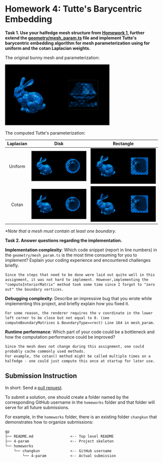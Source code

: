 # Homework 4: Tutte's Barycentric Embedding

**Task 1. Use your halfedge mesh structure from [Homework 1](../1-halfedge/README.md), further extend the [geometry/mesh_param.ts](./src/geometry/mesh_param.ts) file and implement Tutte's barycentric embedding algorithm for mesh parameterization using for **uniform** and the **cotan** Laplacian weights.**

The original bunny mesh and parameterization:

<img src="./assets/original.png" height="200"/>

The computed Tutte's parameterization:

|Laplacian|Disk|Rectangle|
|:--:|:--:|:--:|
|Uniform|![](./assets/uniform-disk.png)|![](./assets/uniform-rect.png)|
|Cotan|![](./assets/cotan-disk.png)|![](./assets/cotan-rect.png)|

_*Note that a mesh must contain at least one boundary._

**Task 2. Answer questions regarding the implementation.**

**Implementation complexity**: Which code snippet (report in line numbers) in the `geometry/mesh_param.ts` is the most time consuming for you to implement? Explain your coding experience and encountered challenges briefly.

```
Since the steps that need to be done were laid out quite well in this assignment, it was not hard to implement. However,implementing the "computeInteriorMatrix" method took some time since I forgot to "zero out" the boundary vertices.
```

**Debugging complexity**: Describe an impressive bug that you wrote while implementing this project, and briefly explain how you fixed it.

```
For some reason, the renderer requires the v coordinate in the lower left corner to be close but not equal to 0. (see computeBoundaryMatrices & BoundaryType==rect) Line 164 in mesh_param.
```

**Runtime performance**: Which part of your code could be a bottleneck and how the computation performance could be improved?

```
Since the mesh does not change during this assignment, one could probably cache commonly used methods. 
For example, the cotan() method might be called multiple times on a halfedge - one could just compute this once at startup for later use.
```

## Submission Instruction

In short: Send a [pull request](https://github.com/mimuc/gp/pulls).

To submit a solution, one should create a folder named by the corresponding GitHub username in the `homeworks` folder and that folder will serve for all future submissions.

For example, in the `homeworks` folder, there is an existing folder `changkun`
that demonstrates how to organize submissions:

```
gp
├── README.md                 <-- Top level README
├── 4-param                   <-- Project skeleton
└── homeworks
    └── changkun              <-- GitHub username
        └── 4-param           <-- Actual submission
```
